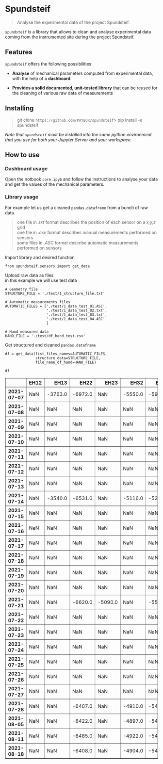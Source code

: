 # Spundsteif



> Analyse the experimental data of the project Spundsteif.

`spundsteif` is a library that allows to clean and analyse experimental data coming from the instrumented site during the project Spundsteif.

## Features


`spundsteif` offers the following possibilities:  

+ **Analyse** of mechanical parameters computed from experimental data, with the help of a **dashboard**

+ **Provides a solid documented, unit-tested library** that can be reused for the cleaning of various raw data of measurements

## Installing

> git clone `https://github.com/PAYEUR/spundsteif`>
> pip install -e spundsteif

*Note that `spundsteif` must be installed into the same python environment that you use for both your Jupyter Server and your workspace.*

## How to use

### Dashboard usage

Open the notbook `core.ipyb` and follow the instructions to analyse your data and get the values of the mechanical parameters.

### Library usage

For example let us get a cleaned `pandas.dataframe` from a bunch of raw data.
> one file in *.txt* format describes the position of each sensor on a *x,y,z* grid  
> one file in *.csv* format describes manual measurements performed on sensors  
> some files in *.ASC* format describe automatic measurements performed on sensors



Import library and desired function

```
from spundsteif.sensors import get_data
```

Upload raw data as files  
in this example we will use test data

```
# Geometry file
STRUCTURE_FILE = './test/1_structure_file.txt'

# Automatic measurements files
AUTOMATIC_FILES = ['./test/1_data_test_01.ASC',
                   './test/1_data_test_02.txt',
                   './test/1_data_test_03.txt',
                   './test/1_data_test_04.ASC'
                   ]

# Hand measured data
HAND_FILE = './test/df_hand_test.csv'
```

Get structured and cleaned `pandas.dataframe`

```
df = get_data(list_files_names=AUTOMATIC_FILES,
              structure_data=STRUCTURE_FILE, 
              file_name_df_hand=HAND_FILE)
```

```
df
```




<div>
<style scoped>
    .dataframe tbody tr th:only-of-type {
        vertical-align: middle;
    }

    .dataframe tbody tr th {
        vertical-align: top;
    }

    .dataframe thead th {
        text-align: right;
    }
</style>
<table border="1" class="dataframe">
  <thead>
    <tr style="text-align: right;">
      <th></th>
      <th>EH12</th>
      <th>EH13</th>
      <th>EH22</th>
      <th>EH23</th>
      <th>EH32</th>
      <th>EH33</th>
      <th>EV11</th>
      <th>EV21</th>
      <th>EV31</th>
      <th>VH12</th>
      <th>VH13</th>
      <th>VH22</th>
      <th>VH23</th>
      <th>VH32</th>
      <th>VH33</th>
      <th>W13</th>
      <th>W23</th>
      <th>W31</th>
      <th>W33</th>
      <th>EDS_A</th>
      <th>EDS_B</th>
      <th>EDS_C</th>
      <th>EDS_D</th>
      <th>EDS_E</th>
      <th>EDS_F</th>
      <th>EDS_G</th>
      <th>Temp_a</th>
      <th>Temp_b</th>
      <th>EH11</th>
      <th>EV12</th>
      <th>EH21</th>
      <th>EV22</th>
      <th>EV23</th>
      <th>EH31</th>
      <th>EV32</th>
      <th>EV33</th>
      <th>VH11</th>
      <th>W12</th>
      <th>VH21</th>
      <th>W22</th>
      <th>VH31</th>
      <th>W32</th>
      <th>W11</th>
      <th>W21</th>
      <th>EDS_B2</th>
    </tr>
  </thead>
  <tbody>
    <tr>
      <th>2021-07-07</th>
      <td>NaN</td>
      <td>-3763.0</td>
      <td>-6972.0</td>
      <td>NaN</td>
      <td>-5550.0</td>
      <td>-5922.0</td>
      <td>-4817.0</td>
      <td>NaN</td>
      <td>-6131.0</td>
      <td>-4319.0</td>
      <td>-3196.0</td>
      <td>-4515.0</td>
      <td>-3309.0</td>
      <td>-3690.0</td>
      <td>-5518.0</td>
      <td>-4123.0</td>
      <td>-4489.0</td>
      <td>NaN</td>
      <td>-5335.0</td>
      <td>-6381.338122</td>
      <td>2.029764e+06</td>
      <td>-3.102775e+04</td>
      <td>NaN</td>
      <td>1.351160e+04</td>
      <td>-6.204005e+06</td>
      <td>2.152714e+04</td>
      <td>12.357636</td>
      <td>18.489542</td>
      <td>4144.207424</td>
      <td>3231.410206</td>
      <td>5152.441602</td>
      <td>4222.866506</td>
      <td>4081.456592</td>
      <td>4851.196288</td>
      <td>5781.619920</td>
      <td>5594.115040</td>
      <td>42619.835158</td>
      <td>-696.642944</td>
      <td>42329.057814</td>
      <td>4422.226758</td>
      <td>5721.228320</td>
      <td>-22921.502342</td>
      <td>-3205.000000</td>
      <td>-4000.000000</td>
      <td>NaN</td>
    </tr>
    <tr>
      <th>2021-07-08</th>
      <td>NaN</td>
      <td>NaN</td>
      <td>NaN</td>
      <td>NaN</td>
      <td>NaN</td>
      <td>NaN</td>
      <td>NaN</td>
      <td>NaN</td>
      <td>NaN</td>
      <td>NaN</td>
      <td>NaN</td>
      <td>NaN</td>
      <td>NaN</td>
      <td>NaN</td>
      <td>NaN</td>
      <td>NaN</td>
      <td>NaN</td>
      <td>NaN</td>
      <td>NaN</td>
      <td>-6762.034912</td>
      <td>2.172570e+06</td>
      <td>-3.205732e+04</td>
      <td>NaN</td>
      <td>1.211302e+04</td>
      <td>-6.179858e+06</td>
      <td>-2.343901e+04</td>
      <td>12.318925</td>
      <td>18.114148</td>
      <td>7164.830448</td>
      <td>6773.002015</td>
      <td>7164.428222</td>
      <td>5556.738770</td>
      <td>5303.325685</td>
      <td>7963.350588</td>
      <td>6809.185667</td>
      <td>8777.449707</td>
      <td>42620.191405</td>
      <td>146.433290</td>
      <td>42329.265625</td>
      <td>7886.359617</td>
      <td>9163.963745</td>
      <td>-16133.623778</td>
      <td>NaN</td>
      <td>NaN</td>
      <td>NaN</td>
    </tr>
    <tr>
      <th>2021-07-09</th>
      <td>NaN</td>
      <td>NaN</td>
      <td>NaN</td>
      <td>NaN</td>
      <td>NaN</td>
      <td>NaN</td>
      <td>NaN</td>
      <td>NaN</td>
      <td>NaN</td>
      <td>NaN</td>
      <td>NaN</td>
      <td>NaN</td>
      <td>NaN</td>
      <td>NaN</td>
      <td>NaN</td>
      <td>NaN</td>
      <td>NaN</td>
      <td>NaN</td>
      <td>NaN</td>
      <td>-2018.012598</td>
      <td>3.480844e+06</td>
      <td>-4.431066e+04</td>
      <td>NaN</td>
      <td>1.225305e+04</td>
      <td>-6.144872e+06</td>
      <td>7.606129e+05</td>
      <td>13.246442</td>
      <td>17.389582</td>
      <td>14486.567970</td>
      <td>16234.105862</td>
      <td>12245.913672</td>
      <td>8678.272266</td>
      <td>8948.771484</td>
      <td>15904.031444</td>
      <td>9518.866994</td>
      <td>15991.103906</td>
      <td>42620.296874</td>
      <td>6237.198230</td>
      <td>42329.163282</td>
      <td>17489.710546</td>
      <td>18430.485548</td>
      <td>-13388.209766</td>
      <td>NaN</td>
      <td>NaN</td>
      <td>NaN</td>
    </tr>
    <tr>
      <th>2021-07-10</th>
      <td>NaN</td>
      <td>NaN</td>
      <td>NaN</td>
      <td>NaN</td>
      <td>NaN</td>
      <td>NaN</td>
      <td>NaN</td>
      <td>NaN</td>
      <td>NaN</td>
      <td>NaN</td>
      <td>NaN</td>
      <td>NaN</td>
      <td>NaN</td>
      <td>NaN</td>
      <td>NaN</td>
      <td>NaN</td>
      <td>NaN</td>
      <td>NaN</td>
      <td>NaN</td>
      <td>935.770994</td>
      <td>5.028151e+06</td>
      <td>-3.860611e+04</td>
      <td>NaN</td>
      <td>1.089357e+04</td>
      <td>-6.123807e+06</td>
      <td>3.463341e+06</td>
      <td>13.552458</td>
      <td>17.327794</td>
      <td>15308.895898</td>
      <td>16459.754102</td>
      <td>12041.971680</td>
      <td>8467.745314</td>
      <td>8774.810744</td>
      <td>16026.174220</td>
      <td>9515.263868</td>
      <td>16711.291796</td>
      <td>42620.873438</td>
      <td>14922.061328</td>
      <td>42330.146096</td>
      <td>17553.987108</td>
      <td>18612.746876</td>
      <td>-10094.402346</td>
      <td>NaN</td>
      <td>NaN</td>
      <td>NaN</td>
    </tr>
    <tr>
      <th>2021-07-11</th>
      <td>NaN</td>
      <td>NaN</td>
      <td>NaN</td>
      <td>NaN</td>
      <td>NaN</td>
      <td>NaN</td>
      <td>NaN</td>
      <td>NaN</td>
      <td>NaN</td>
      <td>NaN</td>
      <td>NaN</td>
      <td>NaN</td>
      <td>NaN</td>
      <td>NaN</td>
      <td>NaN</td>
      <td>NaN</td>
      <td>NaN</td>
      <td>NaN</td>
      <td>NaN</td>
      <td>-2397.739064</td>
      <td>4.736352e+06</td>
      <td>-3.446018e+04</td>
      <td>NaN</td>
      <td>5.556870e+03</td>
      <td>-6.089783e+06</td>
      <td>5.486970e+06</td>
      <td>13.274016</td>
      <td>17.700372</td>
      <td>15841.093554</td>
      <td>16961.544532</td>
      <td>12288.182812</td>
      <td>8587.216992</td>
      <td>8921.753322</td>
      <td>16648.441798</td>
      <td>9533.143556</td>
      <td>17905.341018</td>
      <td>42620.439066</td>
      <td>15742.709570</td>
      <td>42329.439846</td>
      <td>18226.669140</td>
      <td>19220.331252</td>
      <td>-9309.595704</td>
      <td>NaN</td>
      <td>NaN</td>
      <td>NaN</td>
    </tr>
    <tr>
      <th>2021-07-12</th>
      <td>NaN</td>
      <td>NaN</td>
      <td>NaN</td>
      <td>NaN</td>
      <td>NaN</td>
      <td>NaN</td>
      <td>NaN</td>
      <td>NaN</td>
      <td>NaN</td>
      <td>NaN</td>
      <td>NaN</td>
      <td>NaN</td>
      <td>NaN</td>
      <td>NaN</td>
      <td>NaN</td>
      <td>NaN</td>
      <td>NaN</td>
      <td>NaN</td>
      <td>NaN</td>
      <td>2242.589478</td>
      <td>5.255263e+06</td>
      <td>8.988906e+04</td>
      <td>NaN</td>
      <td>7.240887e+03</td>
      <td>-6.078723e+06</td>
      <td>5.736801e+06</td>
      <td>13.096946</td>
      <td>17.867130</td>
      <td>16135.622268</td>
      <td>17605.227344</td>
      <td>12356.037694</td>
      <td>8551.872464</td>
      <td>8982.269532</td>
      <td>16800.033986</td>
      <td>9550.777342</td>
      <td>18268.235548</td>
      <td>42620.926562</td>
      <td>16130.842382</td>
      <td>42330.121094</td>
      <td>18628.412892</td>
      <td>19752.859768</td>
      <td>-8927.376954</td>
      <td>NaN</td>
      <td>NaN</td>
      <td>NaN</td>
    </tr>
    <tr>
      <th>2021-07-13</th>
      <td>NaN</td>
      <td>NaN</td>
      <td>NaN</td>
      <td>NaN</td>
      <td>NaN</td>
      <td>NaN</td>
      <td>NaN</td>
      <td>NaN</td>
      <td>NaN</td>
      <td>NaN</td>
      <td>NaN</td>
      <td>NaN</td>
      <td>NaN</td>
      <td>NaN</td>
      <td>NaN</td>
      <td>NaN</td>
      <td>NaN</td>
      <td>NaN</td>
      <td>NaN</td>
      <td>-16260.717775</td>
      <td>3.421834e+06</td>
      <td>4.952766e+05</td>
      <td>NaN</td>
      <td>-1.967319e+04</td>
      <td>-6.048677e+06</td>
      <td>5.130718e+06</td>
      <td>13.809313</td>
      <td>17.903382</td>
      <td>16257.342040</td>
      <td>17463.093260</td>
      <td>12465.821777</td>
      <td>8512.331545</td>
      <td>9050.593260</td>
      <td>16655.736815</td>
      <td>9474.620118</td>
      <td>18468.692873</td>
      <td>42620.334962</td>
      <td>16349.865965</td>
      <td>42329.291995</td>
      <td>18673.627930</td>
      <td>19717.474608</td>
      <td>-8495.704835</td>
      <td>NaN</td>
      <td>NaN</td>
      <td>NaN</td>
    </tr>
    <tr>
      <th>2021-07-14</th>
      <td>NaN</td>
      <td>-3540.0</td>
      <td>-6531.0</td>
      <td>NaN</td>
      <td>-5116.0</td>
      <td>-5224.0</td>
      <td>-4501.0</td>
      <td>NaN</td>
      <td>-5668.0</td>
      <td>-4040.0</td>
      <td>-2720.0</td>
      <td>-4046.0</td>
      <td>NaN</td>
      <td>-3198.0</td>
      <td>-5097.0</td>
      <td>-3871.0</td>
      <td>-3533.0</td>
      <td>NaN</td>
      <td>-4751.0</td>
      <td>-7074.942002</td>
      <td>6.092999e+05</td>
      <td>1.528713e+06</td>
      <td>NaN</td>
      <td>-1.532733e+04</td>
      <td>-6.331498e+06</td>
      <td>1.574850e+06</td>
      <td>14.520733</td>
      <td>17.041056</td>
      <td>7766.861736</td>
      <td>7599.983343</td>
      <td>7056.769587</td>
      <td>5065.813800</td>
      <td>5144.839680</td>
      <td>8104.185954</td>
      <td>6539.104709</td>
      <td>9116.722874</td>
      <td>42619.678390</td>
      <td>6646.751167</td>
      <td>42328.345053</td>
      <td>8655.639351</td>
      <td>9869.340496</td>
      <td>-16945.393553</td>
      <td>-3395.000000</td>
      <td>-3561.000000</td>
      <td>NaN</td>
    </tr>
    <tr>
      <th>2021-07-15</th>
      <td>NaN</td>
      <td>NaN</td>
      <td>NaN</td>
      <td>NaN</td>
      <td>NaN</td>
      <td>NaN</td>
      <td>NaN</td>
      <td>NaN</td>
      <td>NaN</td>
      <td>NaN</td>
      <td>NaN</td>
      <td>NaN</td>
      <td>NaN</td>
      <td>NaN</td>
      <td>NaN</td>
      <td>NaN</td>
      <td>NaN</td>
      <td>NaN</td>
      <td>NaN</td>
      <td>-5904.092943</td>
      <td>4.193187e+05</td>
      <td>2.106431e+06</td>
      <td>NaN</td>
      <td>-9.169845e+03</td>
      <td>-6.333763e+06</td>
      <td>-1.489162e+06</td>
      <td>14.475628</td>
      <td>16.775894</td>
      <td>3816.102722</td>
      <td>2898.297587</td>
      <td>4597.279460</td>
      <td>3586.462607</td>
      <td>3384.617207</td>
      <td>4262.001669</td>
      <td>5094.316652</td>
      <td>4887.976604</td>
      <td>NaN</td>
      <td>1954.556833</td>
      <td>NaN</td>
      <td>3967.265218</td>
      <td>5172.394979</td>
      <td>-19002.141114</td>
      <td>NaN</td>
      <td>NaN</td>
      <td>NaN</td>
    </tr>
    <tr>
      <th>2021-07-16</th>
      <td>NaN</td>
      <td>NaN</td>
      <td>NaN</td>
      <td>NaN</td>
      <td>NaN</td>
      <td>NaN</td>
      <td>NaN</td>
      <td>NaN</td>
      <td>NaN</td>
      <td>NaN</td>
      <td>NaN</td>
      <td>NaN</td>
      <td>NaN</td>
      <td>NaN</td>
      <td>NaN</td>
      <td>NaN</td>
      <td>NaN</td>
      <td>NaN</td>
      <td>NaN</td>
      <td>-331.894389</td>
      <td>6.757787e+05</td>
      <td>2.315424e+06</td>
      <td>NaN</td>
      <td>-5.186131e+03</td>
      <td>-6.334882e+06</td>
      <td>-2.319801e+06</td>
      <td>14.548817</td>
      <td>16.596679</td>
      <td>3842.638570</td>
      <td>2940.891805</td>
      <td>4606.278605</td>
      <td>3634.196331</td>
      <td>3385.478618</td>
      <td>4380.674724</td>
      <td>5098.916992</td>
      <td>4903.272298</td>
      <td>NaN</td>
      <td>1983.740019</td>
      <td>NaN</td>
      <td>3989.087484</td>
      <td>5228.077313</td>
      <td>-16057.661296</td>
      <td>NaN</td>
      <td>NaN</td>
      <td>NaN</td>
    </tr>
    <tr>
      <th>2021-07-17</th>
      <td>NaN</td>
      <td>NaN</td>
      <td>NaN</td>
      <td>NaN</td>
      <td>NaN</td>
      <td>NaN</td>
      <td>NaN</td>
      <td>NaN</td>
      <td>NaN</td>
      <td>NaN</td>
      <td>NaN</td>
      <td>NaN</td>
      <td>NaN</td>
      <td>NaN</td>
      <td>NaN</td>
      <td>NaN</td>
      <td>NaN</td>
      <td>NaN</td>
      <td>NaN</td>
      <td>-291.978497</td>
      <td>8.370992e+05</td>
      <td>2.498047e+06</td>
      <td>NaN</td>
      <td>-4.486743e+03</td>
      <td>-6.308011e+06</td>
      <td>-3.111436e+06</td>
      <td>13.469690</td>
      <td>16.904306</td>
      <td>3876.107870</td>
      <td>2946.948099</td>
      <td>4594.852702</td>
      <td>3514.174682</td>
      <td>3254.708007</td>
      <td>3643.525697</td>
      <td>5083.189291</td>
      <td>4859.582763</td>
      <td>NaN</td>
      <td>689.699936</td>
      <td>NaN</td>
      <td>3983.605084</td>
      <td>5305.450887</td>
      <td>-13780.965819</td>
      <td>NaN</td>
      <td>NaN</td>
      <td>NaN</td>
    </tr>
    <tr>
      <th>2021-07-18</th>
      <td>NaN</td>
      <td>NaN</td>
      <td>NaN</td>
      <td>NaN</td>
      <td>NaN</td>
      <td>NaN</td>
      <td>NaN</td>
      <td>NaN</td>
      <td>NaN</td>
      <td>NaN</td>
      <td>NaN</td>
      <td>NaN</td>
      <td>NaN</td>
      <td>NaN</td>
      <td>NaN</td>
      <td>NaN</td>
      <td>NaN</td>
      <td>NaN</td>
      <td>NaN</td>
      <td>6445.603267</td>
      <td>8.499000e+05</td>
      <td>2.545558e+06</td>
      <td>NaN</td>
      <td>-1.638719e+03</td>
      <td>-6.176094e+06</td>
      <td>-3.770186e+06</td>
      <td>13.360307</td>
      <td>17.207113</td>
      <td>3921.435547</td>
      <td>2974.879129</td>
      <td>4611.584108</td>
      <td>3586.427897</td>
      <td>3275.251262</td>
      <td>3062.782492</td>
      <td>5100.477172</td>
      <td>4871.540242</td>
      <td>NaN</td>
      <td>-353.352119</td>
      <td>NaN</td>
      <td>4010.986876</td>
      <td>5332.145873</td>
      <td>-12059.772624</td>
      <td>NaN</td>
      <td>NaN</td>
      <td>NaN</td>
    </tr>
    <tr>
      <th>2021-07-19</th>
      <td>NaN</td>
      <td>NaN</td>
      <td>NaN</td>
      <td>NaN</td>
      <td>NaN</td>
      <td>NaN</td>
      <td>NaN</td>
      <td>NaN</td>
      <td>NaN</td>
      <td>NaN</td>
      <td>NaN</td>
      <td>NaN</td>
      <td>NaN</td>
      <td>NaN</td>
      <td>NaN</td>
      <td>NaN</td>
      <td>NaN</td>
      <td>NaN</td>
      <td>NaN</td>
      <td>2942.988693</td>
      <td>4.330973e+06</td>
      <td>2.551859e+06</td>
      <td>NaN</td>
      <td>-8.700556e+03</td>
      <td>-6.134504e+06</td>
      <td>-3.972481e+06</td>
      <td>13.162426</td>
      <td>17.564154</td>
      <td>3933.453411</td>
      <td>2972.937989</td>
      <td>4600.018352</td>
      <td>3653.808004</td>
      <td>3283.783488</td>
      <td>3057.181905</td>
      <td>5089.130208</td>
      <td>4867.241698</td>
      <td>NaN</td>
      <td>-302.272095</td>
      <td>NaN</td>
      <td>4016.412779</td>
      <td>5324.357707</td>
      <td>-10595.589355</td>
      <td>NaN</td>
      <td>NaN</td>
      <td>NaN</td>
    </tr>
    <tr>
      <th>2021-07-20</th>
      <td>NaN</td>
      <td>NaN</td>
      <td>NaN</td>
      <td>NaN</td>
      <td>NaN</td>
      <td>NaN</td>
      <td>NaN</td>
      <td>NaN</td>
      <td>NaN</td>
      <td>NaN</td>
      <td>NaN</td>
      <td>NaN</td>
      <td>NaN</td>
      <td>NaN</td>
      <td>NaN</td>
      <td>NaN</td>
      <td>NaN</td>
      <td>NaN</td>
      <td>NaN</td>
      <td>2650.175292</td>
      <td>4.464540e+06</td>
      <td>2.477285e+06</td>
      <td>NaN</td>
      <td>-1.294736e+04</td>
      <td>-6.300095e+06</td>
      <td>-4.360508e+06</td>
      <td>13.003875</td>
      <td>17.928115</td>
      <td>3939.885152</td>
      <td>2965.344625</td>
      <td>4580.080852</td>
      <td>3627.834148</td>
      <td>3068.708639</td>
      <td>3068.054910</td>
      <td>5069.494792</td>
      <td>4848.513470</td>
      <td>NaN</td>
      <td>-313.077298</td>
      <td>NaN</td>
      <td>4010.698283</td>
      <td>5310.357544</td>
      <td>-9375.228678</td>
      <td>NaN</td>
      <td>NaN</td>
      <td>NaN</td>
    </tr>
    <tr>
      <th>2021-07-21</th>
      <td>NaN</td>
      <td>NaN</td>
      <td>-6620.0</td>
      <td>-5090.0</td>
      <td>NaN</td>
      <td>-5513.0</td>
      <td>-4670.0</td>
      <td>NaN</td>
      <td>-5671.0</td>
      <td>-4198.0</td>
      <td>-2872.0</td>
      <td>-4110.0</td>
      <td>NaN</td>
      <td>-3165.0</td>
      <td>-5094.0</td>
      <td>-4029.0</td>
      <td>NaN</td>
      <td>NaN</td>
      <td>-4647.0</td>
      <td>-9054.727930</td>
      <td>4.607471e+06</td>
      <td>2.535880e+06</td>
      <td>NaN</td>
      <td>-3.109824e+04</td>
      <td>-6.303607e+06</td>
      <td>-4.200204e+06</td>
      <td>12.962358</td>
      <td>18.283868</td>
      <td>3867.388672</td>
      <td>2919.393800</td>
      <td>4495.122560</td>
      <td>3521.126954</td>
      <td>2928.177882</td>
      <td>3004.954200</td>
      <td>4977.540724</td>
      <td>4761.037598</td>
      <td>NaN</td>
      <td>-543.509074</td>
      <td>NaN</td>
      <td>3925.181298</td>
      <td>5160.183008</td>
      <td>-8701.091602</td>
      <td>-3556.000000</td>
      <td>-3539.000000</td>
      <td>NaN</td>
    </tr>
    <tr>
      <th>2021-07-22</th>
      <td>NaN</td>
      <td>NaN</td>
      <td>NaN</td>
      <td>NaN</td>
      <td>NaN</td>
      <td>NaN</td>
      <td>NaN</td>
      <td>NaN</td>
      <td>NaN</td>
      <td>NaN</td>
      <td>NaN</td>
      <td>NaN</td>
      <td>NaN</td>
      <td>NaN</td>
      <td>NaN</td>
      <td>NaN</td>
      <td>NaN</td>
      <td>NaN</td>
      <td>NaN</td>
      <td>NaN</td>
      <td>NaN</td>
      <td>NaN</td>
      <td>NaN</td>
      <td>NaN</td>
      <td>NaN</td>
      <td>NaN</td>
      <td>NaN</td>
      <td>NaN</td>
      <td>NaN</td>
      <td>NaN</td>
      <td>NaN</td>
      <td>NaN</td>
      <td>NaN</td>
      <td>NaN</td>
      <td>NaN</td>
      <td>NaN</td>
      <td>NaN</td>
      <td>NaN</td>
      <td>NaN</td>
      <td>NaN</td>
      <td>NaN</td>
      <td>NaN</td>
      <td>NaN</td>
      <td>NaN</td>
      <td>NaN</td>
    </tr>
    <tr>
      <th>2021-07-23</th>
      <td>NaN</td>
      <td>NaN</td>
      <td>NaN</td>
      <td>NaN</td>
      <td>NaN</td>
      <td>NaN</td>
      <td>NaN</td>
      <td>NaN</td>
      <td>NaN</td>
      <td>NaN</td>
      <td>NaN</td>
      <td>NaN</td>
      <td>NaN</td>
      <td>NaN</td>
      <td>NaN</td>
      <td>NaN</td>
      <td>NaN</td>
      <td>NaN</td>
      <td>NaN</td>
      <td>NaN</td>
      <td>NaN</td>
      <td>NaN</td>
      <td>NaN</td>
      <td>NaN</td>
      <td>NaN</td>
      <td>NaN</td>
      <td>NaN</td>
      <td>NaN</td>
      <td>NaN</td>
      <td>NaN</td>
      <td>NaN</td>
      <td>NaN</td>
      <td>NaN</td>
      <td>NaN</td>
      <td>NaN</td>
      <td>NaN</td>
      <td>NaN</td>
      <td>NaN</td>
      <td>NaN</td>
      <td>NaN</td>
      <td>NaN</td>
      <td>NaN</td>
      <td>NaN</td>
      <td>NaN</td>
      <td>NaN</td>
    </tr>
    <tr>
      <th>2021-07-24</th>
      <td>NaN</td>
      <td>NaN</td>
      <td>NaN</td>
      <td>NaN</td>
      <td>NaN</td>
      <td>NaN</td>
      <td>NaN</td>
      <td>NaN</td>
      <td>NaN</td>
      <td>NaN</td>
      <td>NaN</td>
      <td>NaN</td>
      <td>NaN</td>
      <td>NaN</td>
      <td>NaN</td>
      <td>NaN</td>
      <td>NaN</td>
      <td>NaN</td>
      <td>NaN</td>
      <td>NaN</td>
      <td>NaN</td>
      <td>NaN</td>
      <td>NaN</td>
      <td>NaN</td>
      <td>NaN</td>
      <td>NaN</td>
      <td>NaN</td>
      <td>NaN</td>
      <td>NaN</td>
      <td>NaN</td>
      <td>NaN</td>
      <td>NaN</td>
      <td>NaN</td>
      <td>NaN</td>
      <td>NaN</td>
      <td>NaN</td>
      <td>NaN</td>
      <td>NaN</td>
      <td>NaN</td>
      <td>NaN</td>
      <td>NaN</td>
      <td>NaN</td>
      <td>NaN</td>
      <td>NaN</td>
      <td>NaN</td>
    </tr>
    <tr>
      <th>2021-07-25</th>
      <td>NaN</td>
      <td>NaN</td>
      <td>NaN</td>
      <td>NaN</td>
      <td>NaN</td>
      <td>NaN</td>
      <td>NaN</td>
      <td>NaN</td>
      <td>NaN</td>
      <td>NaN</td>
      <td>NaN</td>
      <td>NaN</td>
      <td>NaN</td>
      <td>NaN</td>
      <td>NaN</td>
      <td>NaN</td>
      <td>NaN</td>
      <td>NaN</td>
      <td>NaN</td>
      <td>NaN</td>
      <td>NaN</td>
      <td>NaN</td>
      <td>NaN</td>
      <td>NaN</td>
      <td>NaN</td>
      <td>NaN</td>
      <td>NaN</td>
      <td>NaN</td>
      <td>NaN</td>
      <td>NaN</td>
      <td>NaN</td>
      <td>NaN</td>
      <td>NaN</td>
      <td>NaN</td>
      <td>NaN</td>
      <td>NaN</td>
      <td>NaN</td>
      <td>NaN</td>
      <td>NaN</td>
      <td>NaN</td>
      <td>NaN</td>
      <td>NaN</td>
      <td>NaN</td>
      <td>NaN</td>
      <td>NaN</td>
    </tr>
    <tr>
      <th>2021-07-26</th>
      <td>NaN</td>
      <td>NaN</td>
      <td>NaN</td>
      <td>NaN</td>
      <td>NaN</td>
      <td>NaN</td>
      <td>NaN</td>
      <td>NaN</td>
      <td>NaN</td>
      <td>NaN</td>
      <td>NaN</td>
      <td>NaN</td>
      <td>NaN</td>
      <td>NaN</td>
      <td>NaN</td>
      <td>NaN</td>
      <td>NaN</td>
      <td>NaN</td>
      <td>NaN</td>
      <td>NaN</td>
      <td>NaN</td>
      <td>NaN</td>
      <td>NaN</td>
      <td>NaN</td>
      <td>NaN</td>
      <td>NaN</td>
      <td>NaN</td>
      <td>NaN</td>
      <td>NaN</td>
      <td>NaN</td>
      <td>NaN</td>
      <td>NaN</td>
      <td>NaN</td>
      <td>NaN</td>
      <td>NaN</td>
      <td>NaN</td>
      <td>NaN</td>
      <td>NaN</td>
      <td>NaN</td>
      <td>NaN</td>
      <td>NaN</td>
      <td>NaN</td>
      <td>NaN</td>
      <td>NaN</td>
      <td>NaN</td>
    </tr>
    <tr>
      <th>2021-07-27</th>
      <td>NaN</td>
      <td>NaN</td>
      <td>NaN</td>
      <td>NaN</td>
      <td>NaN</td>
      <td>NaN</td>
      <td>NaN</td>
      <td>NaN</td>
      <td>NaN</td>
      <td>NaN</td>
      <td>NaN</td>
      <td>NaN</td>
      <td>NaN</td>
      <td>NaN</td>
      <td>NaN</td>
      <td>NaN</td>
      <td>NaN</td>
      <td>NaN</td>
      <td>NaN</td>
      <td>NaN</td>
      <td>NaN</td>
      <td>NaN</td>
      <td>NaN</td>
      <td>NaN</td>
      <td>NaN</td>
      <td>NaN</td>
      <td>NaN</td>
      <td>NaN</td>
      <td>NaN</td>
      <td>NaN</td>
      <td>NaN</td>
      <td>NaN</td>
      <td>NaN</td>
      <td>NaN</td>
      <td>NaN</td>
      <td>NaN</td>
      <td>NaN</td>
      <td>NaN</td>
      <td>NaN</td>
      <td>NaN</td>
      <td>NaN</td>
      <td>NaN</td>
      <td>NaN</td>
      <td>NaN</td>
      <td>NaN</td>
    </tr>
    <tr>
      <th>2021-07-28</th>
      <td>NaN</td>
      <td>NaN</td>
      <td>-6407.0</td>
      <td>NaN</td>
      <td>-4910.0</td>
      <td>-5415.0</td>
      <td>-4631.0</td>
      <td>NaN</td>
      <td>-5546.0</td>
      <td>-4140.0</td>
      <td>-2925.0</td>
      <td>-3981.0</td>
      <td>NaN</td>
      <td>-3050.0</td>
      <td>-4907.0</td>
      <td>-3994.0</td>
      <td>NaN</td>
      <td>NaN</td>
      <td>-4491.0</td>
      <td>-4589.147950</td>
      <td>4.104562e+06</td>
      <td>2.399945e+06</td>
      <td>NaN</td>
      <td>5.314356e+06</td>
      <td>-6.110244e+06</td>
      <td>-2.975591e+06</td>
      <td>15.571345</td>
      <td>18.982930</td>
      <td>3854.990970</td>
      <td>3009.177245</td>
      <td>4253.848145</td>
      <td>3325.742920</td>
      <td>2418.592045</td>
      <td>2837.280880</td>
      <td>4725.228025</td>
      <td>4677.846680</td>
      <td>NaN</td>
      <td>-87.309455</td>
      <td>NaN</td>
      <td>3792.359860</td>
      <td>5098.659915</td>
      <td>-3606.018190</td>
      <td>3360.201905</td>
      <td>3121.486205</td>
      <td>NaN</td>
    </tr>
    <tr>
      <th>2021-08-05</th>
      <td>NaN</td>
      <td>NaN</td>
      <td>-6422.0</td>
      <td>NaN</td>
      <td>-4897.0</td>
      <td>-5412.0</td>
      <td>-4662.0</td>
      <td>NaN</td>
      <td>-5543.0</td>
      <td>-4126.0</td>
      <td>-2924.0</td>
      <td>-3975.0</td>
      <td>NaN</td>
      <td>-3100.0</td>
      <td>-4939.0</td>
      <td>-4047.0</td>
      <td>-3224.0</td>
      <td>NaN</td>
      <td>-4467.0</td>
      <td>NaN</td>
      <td>NaN</td>
      <td>NaN</td>
      <td>NaN</td>
      <td>NaN</td>
      <td>NaN</td>
      <td>NaN</td>
      <td>NaN</td>
      <td>NaN</td>
      <td>NaN</td>
      <td>NaN</td>
      <td>NaN</td>
      <td>NaN</td>
      <td>NaN</td>
      <td>NaN</td>
      <td>NaN</td>
      <td>NaN</td>
      <td>NaN</td>
      <td>NaN</td>
      <td>NaN</td>
      <td>NaN</td>
      <td>NaN</td>
      <td>NaN</td>
      <td>NaN</td>
      <td>NaN</td>
      <td>NaN</td>
    </tr>
    <tr>
      <th>2021-08-11</th>
      <td>NaN</td>
      <td>NaN</td>
      <td>-6485.0</td>
      <td>NaN</td>
      <td>-4922.0</td>
      <td>-5430.0</td>
      <td>-4804.0</td>
      <td>NaN</td>
      <td>-5584.0</td>
      <td>-4316.0</td>
      <td>-3003.0</td>
      <td>-4073.0</td>
      <td>NaN</td>
      <td>-2577.0</td>
      <td>-5021.0</td>
      <td>-4119.0</td>
      <td>-3282.0</td>
      <td>NaN</td>
      <td>-4521.0</td>
      <td>NaN</td>
      <td>NaN</td>
      <td>NaN</td>
      <td>NaN</td>
      <td>NaN</td>
      <td>NaN</td>
      <td>NaN</td>
      <td>NaN</td>
      <td>NaN</td>
      <td>NaN</td>
      <td>NaN</td>
      <td>NaN</td>
      <td>NaN</td>
      <td>NaN</td>
      <td>NaN</td>
      <td>NaN</td>
      <td>NaN</td>
      <td>NaN</td>
      <td>NaN</td>
      <td>NaN</td>
      <td>NaN</td>
      <td>NaN</td>
      <td>NaN</td>
      <td>NaN</td>
      <td>NaN</td>
      <td>NaN</td>
    </tr>
    <tr>
      <th>2021-08-18</th>
      <td>NaN</td>
      <td>NaN</td>
      <td>-6408.0</td>
      <td>NaN</td>
      <td>-4904.0</td>
      <td>-5420.0</td>
      <td>-4828.0</td>
      <td>NaN</td>
      <td>NaN</td>
      <td>-4390.0</td>
      <td>-2989.0</td>
      <td>-4282.0</td>
      <td>NaN</td>
      <td>-3140.0</td>
      <td>-4485.0</td>
      <td>-4109.0</td>
      <td>-3276.0</td>
      <td>NaN</td>
      <td>-4505.0</td>
      <td>NaN</td>
      <td>NaN</td>
      <td>NaN</td>
      <td>NaN</td>
      <td>NaN</td>
      <td>NaN</td>
      <td>NaN</td>
      <td>NaN</td>
      <td>NaN</td>
      <td>NaN</td>
      <td>NaN</td>
      <td>NaN</td>
      <td>NaN</td>
      <td>NaN</td>
      <td>NaN</td>
      <td>NaN</td>
      <td>NaN</td>
      <td>NaN</td>
      <td>NaN</td>
      <td>NaN</td>
      <td>NaN</td>
      <td>NaN</td>
      <td>NaN</td>
      <td>NaN</td>
      <td>NaN</td>
      <td>NaN</td>
    </tr>
  </tbody>
</table>
</div>


